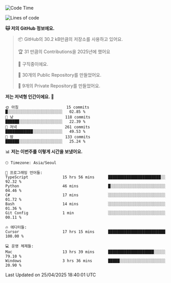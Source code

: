   <!--START_SECTION:waka-->
![Code Time](http://img.shields.io/badge/Code%20Time-1%2C086%20hrs%2032%20mins-blue)

![Lines of code](https://img.shields.io/badge/%EC%A0%80%EB%8A%94%20%EC%97%AC%ED%83%9C%EA%B9%8C%EC%A7%80%20-825.5%20thousand%20%EC%A4%84%EC%9D%98%20%EC%BD%94%EB%93%9C%EB%A5%BC%20%EC%9E%91%EC%84%B1%ED%96%88%EC%96%B4%EC%9A%94.-blue)

**🐱 저의 GitHub 정보에요.** 

> 📦 GitHub의 30.2 kB만큼의 저장소를 사용하고 있어요. 
 > 
> 🏆 31 만큼의 Contributions을 2025년에 했어요
 > 
> 💼 구직중이에요.
 > 
> 📜 30개의 Public Repository를 만들었어요. 
 > 
> 🔑 9개의 Private Repository를 만들었어요. 
 > 
**저는 저녁형 인간이에요. 🦉** 

```text
🌞 아침                     15 commits          █░░░░░░░░░░░░░░░░░░░░░░░░   02.85 % 
🌆 낮　                     118 commits         ██████░░░░░░░░░░░░░░░░░░░   22.39 % 
🌃 저녁                     261 commits         ████████████░░░░░░░░░░░░░   49.53 % 
🌙 밤　                     133 commits         ██████░░░░░░░░░░░░░░░░░░░   25.24 % 
```


📊 **저는 이번주를 이렇게 시간을 보냈어요.** 

```text
🕑︎ Timezone: Asia/Seoul

💬 프로그래밍 언어들: 
TypeScript               15 hrs 56 mins      ███████████████████████░░   92.32 % 
Python                   46 mins             █░░░░░░░░░░░░░░░░░░░░░░░░   04.46 % 
C#                       17 mins             ░░░░░░░░░░░░░░░░░░░░░░░░░   01.72 % 
Bash                     14 mins             ░░░░░░░░░░░░░░░░░░░░░░░░░   01.36 % 
Git Config               1 min               ░░░░░░░░░░░░░░░░░░░░░░░░░   00.11 % 

🔥 에디터들: 
Cursor                   17 hrs 15 mins      █████████████████████████   100.00 % 

💻 운영 체제들: 
Mac                      13 hrs 39 mins      ████████████████████░░░░░   79.10 % 
Windows                  3 hrs 36 mins       █████░░░░░░░░░░░░░░░░░░░░   20.90 % 
```


 Last Updated on 25/04/2025 18:40:01 UTC
<!--END_SECTION:waka-->
